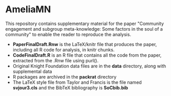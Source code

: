 # AmeliaMN

This repository contains supplementary material for the paper "Community engagement and subgroup meta-knowledge: Some factors in the soul of a community" to enable the reader to reproduce the analysis.

- **PaperFinalDraft.Rnw** is the LaTeX/knitr file that produces the paper, including all R code for analysis, in knitr chunks.
- **CodeFinalDraft.R** is an R file that contains all the code from the paper, extracted from the .Rnw file using purl().
- Original Knight Foundation data files are in the **data** directory, along with supplemental data
- R packages are archived in the **packrat** directory
- The LaTeX style file from Taylor and Francis is the file named **svjour3.cls** and the BibTeX bibliography is **SoCbib.bib**

